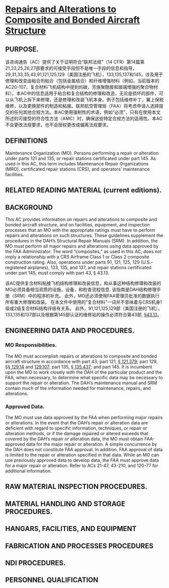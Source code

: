 # [Repairs and Alterations to Composite and Bonded Aircraft Structure]()

##  PURPOSE. 
该咨询通告（AC）提供了关于证明符合“联邦法规”（14 CFR）第14篇第21,23,25,26,27部要求的可接受手段但不是唯一手段的信息和指导，29,31,33,35,43,91,121,125,129（美国注册的飞机），133,135,137和145，涉及用于修理和改变由粘合剂粘合（包括金属结合）和纤维增强材料（例如，当前版本的AC20-107，复合材料飞机结构中提到的碳，芳族聚酰胺和玻璃增强的聚合物材料）。本AC中的信息适用于粘合和复合结构的修理和改造，无论是损坏的部件，可以从飞机上拆下来修理，还是修理和改装飞机本身。例子包括维修补丁，翼上保税维修，以及更换部件的制造和粘接。联邦航空管理局（FAA）将考虑申请人选择提交的任何其他合规方法。本AC使用强制性的术语，例如“必须”，只有在使用本文所述的可接受的符合性方法（AMC）时，确保这些特定合规方法的适用性。本AC不会更改法规要求，也不会授权更改或偏离法规要求。

## DEFINITIONS
Maintenance Organization (MO). Persons performing a repair or alteration
under parts 121 and 135, or repair stations certificated under part 145. As used
in this AC, this term includes Maintenance Repair Organizations (MRO),
certificated repair stations (CRS), and operators’ maintenance facilities.
## RELATED READING MATERIAL (current editions).
## BACKGROUND
This AC provides information on repairs and alterations to composite and bonded aircraft structure, and on facilities, equipment, and inspection processes that an MO with the appropriate ratings must have to perform repairs and alterations on such structures. These guidelines supplement the procedures in the DAH’s Structural Repair Manuals (SRM). In addition, the MO must perform all major repairs and alterations using data approved by the FAA Administrator. The word “composites,” as used in this AC, does not imply a relationship with a CRS Airframe Class 1 or Class 2 composite construction rating. Also, operations under parts 91, 121, 125, 129 (U.S.-registered airplanes), 133, 135, and 137, and repair stations certificated under part 145, must comply with part 43, § 43.13.

该AC提供复合材料粘接飞机结构修理和改装信息，和从事这种结构修理和改装的MO必须具备相当资质的设施，设备，和检查流程信息.  该指南是DAH结构修理手册（SRM）中的程序的补充。 此外，MO还必须使用FAA管理员批准的数据执行所有重大修理和改装。 在本文件中使用的“复合材料”一词并不意味着与CRS机身1级或2级复合材料结构评级有关系。 此外，91,121,125,129部（美国注册的飞机），133,135和137部以及根据第145部认证的维修站的操作必须符合第43部, [§43.13](../../Part/43/13.md)。

## ENGINEERING DATA AND PROCEDURES.
### MO Responsibilities. 
 The MO must accomplish repairs or alterations to composite and bonded aircraft structure in accordance with part 43; part 121, [§ 121.379](../../Part/121/379.md); part 129, [§§ 129.14](../../Part/129/14.md) and [129.107](../../Part/129/107.md); part 135, [§ 135.437](../../Part/135/437.md); and part 145. It is incumbent upon the MO to work closely with the DAH of the particular product and the FAA, when necessary, to determine what specific data may be necessary to support the repair or alteration. The DAH’s maintenance manual and SRM contain much of the information needed for maintenance, repairs, and alterations.

### Approved Data. 
The MO must use data approved by the FAA when performing major repairs or alterations. In the event that the DAH’s repair or alteration data are deficient with regard to specific information, techniques, or repair or alteration methods, or if the damage repaired or altered exceeds that covered by the DAH’s repair or alteration data, the MO must obtain FAA-approved data for the major repair or alteration. A simple concurrence by the DAH does not constitute FAA approval. In addition, FAA approval of data is limited to the repair or alteration specified in that data. While an MO can use previously approved data to develop data, the FAA must approve data for a major repair or alteration. Refer to ACs 21-47, 43-210, and 120-77 for additional information.



## RAW MATERIAL INSPECTION PROCEDURES.
## MATERIAL HANDLING AND STORAGE PROCEDURES.
## HANGARS, FACILITIES, AND EQUIPMENT
## FABRICATION AND PROCESSES PROCEDURES
## NDI PROCEDURES.
## PERSONNEL QUALIFICATION